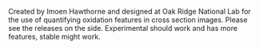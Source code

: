 Created by Imoen Hawthorne and designed at Oak Ridge National Lab for the use of quantifying oxidation features in cross section images. Please see the releases on the side. Experimental should work and has more features, stable might work.
